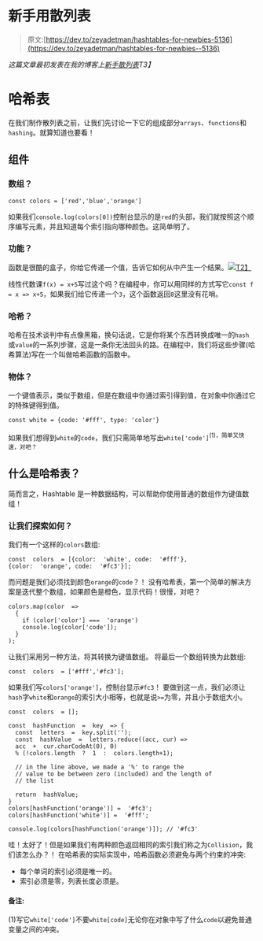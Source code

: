 # 新手用散列表

> 原文:[https://dev.to/zeyadetman/hashtables-for-newbies-5136](https://dev.to/zeyadetman/hashtables-for-newbies--5136)

*这篇文章最初发表在我的博客上[新手散列表](https://zeyadetman.github.io/technical/2018/09/26/hashtables-for-newbies.html)T3】*

# [](#hashtables)哈希表

在我们制作散列表之前，让我们先讨论一下它的组成部分`arrays`、`functions`和`hashing`。就算知道也要看！

## [](#components)组件

### [](#arrays)数组？

`const colors = ['red','blue','orange']`

如果我们`console.log(colors[0])`控制台显示的是`red`的头部，我们就按照这个顺序编写元素，并且知道每个索引指向哪种颜色。这简单明了。

### [](#functions)功能？

函数是很酷的盒子，你给它传递一个值，告诉它如何从中产生一个结果。[![](../Images/f8a6fb29ac0761eb87a5750524f3d5a0.png)T2】](https://res.cloudinary.com/practicaldev/image/fetch/s--EPNCE-Z7--/c_limit%2Cf_auto%2Cfl_progressive%2Cq_auto%2Cw_880/https://upload.wikimedia.org/wikipedia/commons/thumb/3/3b/Function_machine2.svg/1200px-Function_machine2.svg.png)

线性代数课`f(x) = x+5`写过这个吗？在编程中，你可以用同样的方式写它`const f = x => x+5`，如果我们给它传递一个`3`，这个函数返回`8`这里没有花哨。

### [](#hashing)哈希？

哈希在技术谈判中有点像黑箱，换句话说，它是你将某个东西转换成唯一的`hash`或`value`的一系列步骤，这是一条你无法回头的路。在编程中，我们将这些步骤(哈希算法)写在一个叫做哈希函数的函数中。

### [](#objects)物体？

一个键值表示，类似于数组，但是在数组中你通过索引得到值，在对象中你通过它的特殊键得到值。

`const white = {code: '#fff', type: 'color'}`

如果我们想得到`white`的`code`，我们只需简单地写出`white['code']`<sup>(1)，简单又快速，对吧？</sup>

## [](#what-is-the-hashtable)什么是哈希表？

简而言之，Hashtable 是一种数据结构，可以帮助你使用普通的数组作为键值数组！

### [](#lets-exploring-how)让我们探索如何？

我们有一个这样的`colors`数组:

```
const  colors  = [{color:  'white', code:  '#fff'},
{color:  'orange', code:  '#fc3'}]; 
```

而问题是我们必须找到颜色`orange`的`code`？！
没有哈希表，第一个简单的解决方案是迭代整个数组，如果颜色是橙色，显示代码！很慢，对吧？

```
colors.map(color  =>
  {
    if (color['color'] ===  'orange')
    console.log(color['code']);
  }
); 
```

让我们采用另一种方法，将其转换为键值数组。
将最后一个数组转换为此数组:

```
const  colors  = ['#fff','#fc3']; 
```

如果我们写`colors['orange']`，控制台显示`#fc3`！
要做到这一点，我们必须让`hash`字`white`和`orange`的索引大小相等，也就是说`>=`为零，并且小于数组大小。

```
const  colors  = [];

const  hashFunction  =  key  => {
  const  letters  =  key.split('');
  const  hashValue  =  letters.reduce((acc, cur) =>
  acc  +  cur.charCodeAt(0), 0)
  % (!colors.length  ?  1  :  colors.length+1); 

  // in the line above, we made a '%' to range the
  // value to be between zero (included) and the length of
  // the list

  return  hashValue;
} 
colors[hashFunction('orange')] =  '#fc3';
colors[hashFunction('white')] =  '#fff';

console.log(colors[hashFunction('orange')]); // '#fc3' 
```

哇！太好了！但是如果我们有两种颜色返回相同的索引我们称之为`Collision`，我们该怎么办？！
在哈希表的实际实现中，哈希函数必须避免与两个约束的冲突:

*   每个单词的索引必须是唯一的。
*   索引必须是零，列表长度必须是。

#### [](#notes)备注:

(1)写它`white['code']`不要`white[code]`无论你在对象中写了什么`code`以避免普通变量之间的冲突。